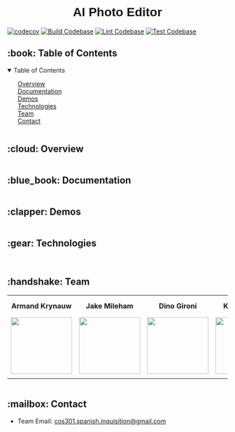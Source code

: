 <h1 align="center" style="font-family: 'Merriweather', sans-serif;"> AI Photo Editor </h1>

[![codecov](https://codecov.io/gh/COS301-SE-2023/AI-Photo-Editor/branch/dev/graph/badge.svg?token=7T6WCYXEIO)](https://codecov.io/gh/COS301-SE-2023/AI-Photo-Editor)
[![Build Codebase](https://github.com/COS301-SE-2023/AI-Photo-Editor/actions/workflows/build.yml/badge.svg)](https://github.com/COS301-SE-2023/AI-Photo-Editor/actions/workflows/build.yml)
[![Lint Codebase](https://github.com/COS301-SE-2023/AI-Photo-Editor/actions/workflows/lint.yml/badge.svg)](https://github.com/COS301-SE-2023/AI-Photo-Editor/actions/workflows/lint.yml)
[![Test Codebase](https://github.com/COS301-SE-2023/AI-Photo-Editor/actions/workflows/coverage.yml/badge.svg)](https://github.com/COS301-SE-2023/AI-Photo-Editor/actions/workflows/coverage.yml)

<!---------------------------------- TABLE OF CONTENTS ---------------------------------->
<h2 id="table-of-contents"> :book: Table of Contents</h2>

<details open="open">
  <summary>Table of Contents</summary>
  <ol style="list-style: none">
    <li><a href="#overview">Overview</a></li>
    <li><a href="#documentation">Documentation</a></li>
    <li><a href="#demos">Demos</a></li>
    <li><a href="#technologies">Technologies</a></li>
    <li><a href="#team">Team</a></li>
    <li><a href="#contact">Contact</a></li>
  </ol>
</details>

<img alt="" src="https://raw.githubusercontent.com/andreasbm/redev/assets/lines/aqua.png">

<!--------------------------------------- OVERVIEW -------------------------------------->
<h2 id="overview"> :cloud: Overview</h2>

<img alt="" src="https://raw.githubusercontent.com/andreasbm/redev/assets/lines/aqua.png">

<!------------------------------------ DOCUMENTATION ------------------------------------>
<h2 id="documentation"> :blue_book: Documentation</h2>

<img alt="" src="https://raw.githubusercontent.com/andreasbm/readme/master/assets/lines/aqua.png">

<!---------------------------------------- DEMOS ---------------------------------------->
<h2 id="demos"> :clapper: Demos</h2>

<img alt="" src="https://raw.githubusercontent.com/andreasbm/readme/master/assets/lines/aqua.png">

<!------------------------------------- TECHNOLOGIES ------------------------------------>
<h2 id="technologies"> :gear: Technologies</h2>

<div>
<img alt="" src="https://img.shields.io/badge/Electron-2B2E3A?style=for-the-badge&logo=electron&logoColor=9FEAF9">
<img alt="" src="https://img.shields.io/badge/Svelte-4A4A55?style=for-the-badge&logo=svelte&logoColor=FF3E00">
<img alt="" src="https://img.shields.io/badge/Tailwind_CSS-38B2AC?style=for-the-badge&logo=tailwind-css&logoColor=white">
<img alt="" src="https://img.shields.io/badge/firebase-ffca28?style=for-the-badge&logo=firebase&logoColor=black ">
</div>

<img alt="" src="https://raw.githubusercontent.com/andreasbm/readme/master/assets/lines/aqua.png">

<!----------------------------------------- TEAM ---------------------------------------->
<h2 id="team"> :handshake: Team</h2>

<table>
	<tr>
		<th style="text-align:center">Armand Krynauw</th>
		<th style="text-align:center">Jake Mileham</th>
		<th style="text-align:center">Dino Gironi</th>
		<th style="text-align:center">Karel Olwage</th>
		<th style="text-align:center">Francois Combrinck </th>
	</tr>
	<tr>
		<td>
			<img src="https://media.licdn.com/dms/image/C5603AQGolr-2x_C60Q/profile-displayphoto-shrink_400_400/0/1622237375570?e=1688601600&v=beta&t=_YwM-8OA2NBe4t-FpPsYkgdxsIr1kRWlH2YUSbJ8jvI" width="140" height="130">
		</td>
		<td>
			<img src="https://avatars.githubusercontent.com/u/104788496?v=4" width="140" height="130">
		</td>
		<td>
			<img src="https://avatars.githubusercontent.com/u/79510505?v=4" width="140" height="130">
		</td>
		<td>
			<img src="https://media.licdn.com/dms/image/C5603AQF4qbUwzHCD6w/profile-displayphoto-shrink_400_400/0/1645976107855?e=1688601600&v=beta&t=tJPTJPLuaaLLoz98hrrjM1HQASkFXHlYG7b0Byqxv1M" width="140" height="130">
		</td>
		<td>
			<img src="https://avatars.githubusercontent.com/u/100900058?v=4" width="140" height="130">
		</td>
	</tr>
		<td align="center">
			<a href="https://github.com/ArmandKrynauw">
				<img alt="" src="https://img.shields.io/badge/GitHub-100000?style=for-the-badge&logo=github&logoColor=white">
			</a>
      <br>
			<a href="https://www.linkedin.com/in/armandkrynauw/">
				<img alt="" src="https://img.shields.io/badge/LinkedIn-0077B5?style=for-the-badge&logo=linkedin&logoColor=white">
			</a>
		</td>
		<td align="center">
			<a href="https://github.com/SharkmanZA">
				<img alt="" src="https://img.shields.io/badge/GitHub-100000?style=for-the-badge&logo=github&logoColor=white">
			</a>
      <br>
			<a href="https://www.linkedin.com/in/jake-mileham/">
				<img alt="" src="https://img.shields.io/badge/LinkedIn-0077B5?style=for-the-badge&logo=linkedin&logoColor=white">
			</a>
		</td>
		<td align="center">
			<a href="https://github.com/Rec1dite">
				<img alt="" src="https://img.shields.io/badge/GitHub-100000?style=for-the-badge&logo=github&logoColor=white">
			</a>
      <br>
			<a href="https://www.linkedin.com/in/dino-g/">
				<img alt="" src="https://img.shields.io/badge/LinkedIn-0077B5?style=for-the-badge&logo=linkedin&logoColor=white">
			</a>
		</td>
		<td align="center">
			<a href="https://github.com/Klairgo">
				<img alt="" src="https://img.shields.io/badge/GitHub-100000?style=for-the-badge&logo=github&logoColor=white">
			</a>
      <br>
			<a href="https://www.linkedin.com/in/karel-olwage-92804b214/">
				<img alt="" src="https://img.shields.io/badge/LinkedIn-0077B5?style=for-the-badge&logo=linkedin&logoColor=white">
			</a>
		</td>
		<td align="center">
			<a href="https://github.com/CenturionLC">
				<img alt="" src="https://img.shields.io/badge/GitHub-100000?style=for-the-badge&logo=github&logoColor=white">
			</a>
      <br>
			<a href="https://www.linkedin.com/in/francois-combrinck-324762272/">
				<img alt="" src="https://img.shields.io/badge/LinkedIn-0077B5?style=for-the-badge&logo=linkedin&logoColor=white">
			</a>
		</td>
	</tr>
</table>

<img alt="" src="https://raw.githubusercontent.com/andreasbm/readme/master/assets/lines/aqua.png">

<!--------------------------------------- CONTACT --------------------------------------->
<h2 id="contact"> :mailbox: Contact</h2>

* Team Email: cos301.spanish.inquisition@gmail.com

<img alt="" src="https://raw.githubusercontent.com/andreasbm/readme/master/assets/lines/aqua.png">
